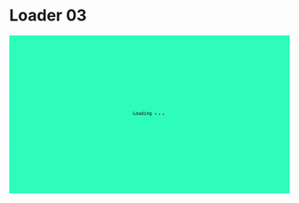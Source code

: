 # Loader 03

![Loader-03](https://github.com/ashutoshraj01/cssCustomLoader/blob/master/Loader-03/loader03.gif)
